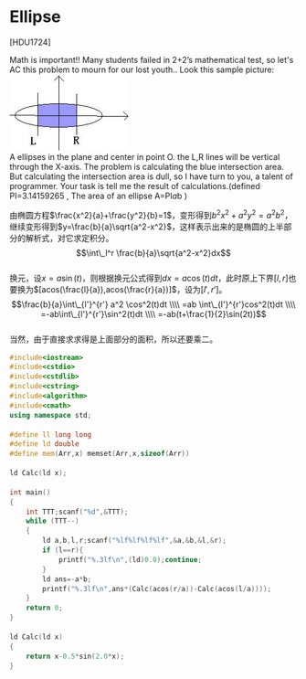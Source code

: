 # Ellipse
[HDU1724]

Math is important!! Many students failed in 2+2’s mathematical test, so let's AC this problem to mourn for our lost youth..
Look this sample picture:  
![HDU1724](_v_images/_hdu1724_1528720506_2131467032.png)  
A ellipses in the plane and center in point O. the L,R lines will be vertical through the X-axis. The problem is calculating the blue intersection area. But calculating the intersection area is dull, so I have turn to you, a talent of programmer. Your task is tell me the result of calculations.(defined PI=3.14159265 , The area of an ellipse A=PI*a*b )

由椭圆方程$\frac{x^2}{a}+\frac{y^2}{b}=1$，变形得到$b^2x^2+a^2y^2=a^2b^2$，继续变形得到$y=\frac{b}{a}\sqrt{a^2-x^2}$，这样表示出来的是椭圆的上半部分的解析式，对它求定积分。  
$$\int\_l^r \frac{b}{a}\sqrt{a^2-x^2}dx$$  
换元，设$x=a\sin(t)$，则根据换元公式得到$dx=a \cos(t)dt$，此时原上下界$[l,r]$也要换为$[acos(\frac{l}{a}),acos(\frac{r}{a})]$，设为$[l',r']$。  
$$\frac{b}{a}\int\_{l'}^{r'} a^2 \cos^2(t)dt \\\\ =ab \int\_{l'}^{r'}cos^2(t)dt \\\\ =-ab\int\_{l'}^{r'}\sin^2(t)dt \\\\ =-ab(t+\frac{1}{2}\sin(2t))$$  
当然，由于直接求求得是上面部分的面积，所以还要乘二。

```cpp
#include<iostream>
#include<cstdio>
#include<cstdlib>
#include<cstring>
#include<algorithm>
#include<cmath>
using namespace std;

#define ll long long
#define ld double
#define mem(Arr,x) memset(Arr,x,sizeof(Arr))

ld Calc(ld x);

int main()
{
	int TTT;scanf("%d",&TTT);
	while (TTT--)
	{
		ld a,b,l,r;scanf("%lf%lf%lf%lf",&a,&b,&l,&r);
		if (l==r){
			printf("%.3lf\n",(ld)0.0);continue;
		}
		ld ans=-a*b;
		printf("%.3lf\n",ans*(Calc(acos(r/a))-Calc(acos(l/a))));
	}
	return 0;
}

ld Calc(ld x)
{
	return x-0.5*sin(2.0*x);
}
```
